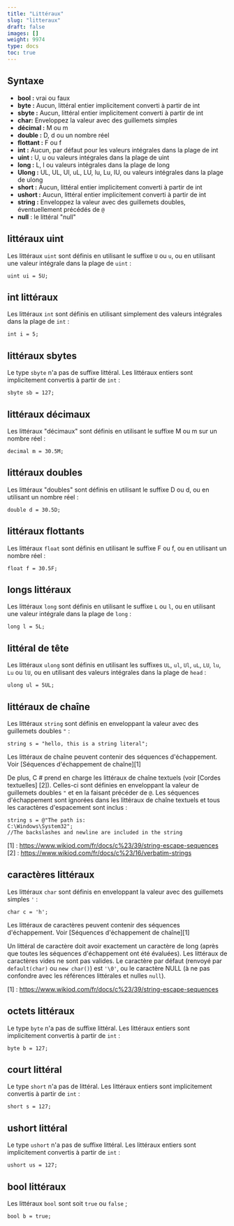 ```yaml
---
title: "Littéraux"
slug: "litteraux"
draft: false
images: []
weight: 9974
type: docs
toc: true
---
```


## Syntaxe
- **bool :** vrai ou faux
- **byte :** Aucun, littéral entier implicitement converti à partir de int
- **sbyte :** Aucun, littéral entier implicitement converti à partir de int
- **char:** Enveloppez la valeur avec des guillemets simples
- **décimal :** M ou m
- **double :** D, d ou un nombre réel
- **flottant :** F ou f
- **int :** Aucun, par défaut pour les valeurs intégrales dans la plage de int
- **uint :** U, u ou valeurs intégrales dans la plage de uint
- **long :** L, l ou valeurs intégrales dans la plage de long
- **Ulong :** UL, UL, Ul, uL, LU, lu, Lu, lU, ou valeurs intégrales dans la plage de ulong
- **short :** Aucun, littéral entier implicitement converti à partir de int
- **ushort :** Aucun, littéral entier implicitement converti à partir de int
- **string :** Enveloppez la valeur avec des guillemets doubles, éventuellement précédés de `@`
- **null** : le littéral "null"

## littéraux uint
Les littéraux `uint` sont définis en utilisant le suffixe `U` ou `u`, ou en utilisant une valeur intégrale dans la plage de `uint` :

    uint ui = 5U;

## int littéraux
Les littéraux `int` sont définis en utilisant simplement des valeurs intégrales dans la plage de `int` :

    int i = 5;

## littéraux sbytes
Le type `sbyte` n'a pas de suffixe littéral. Les littéraux entiers sont implicitement convertis à partir de `int` :

    sbyte sb = 127;

## littéraux décimaux
Les littéraux "décimaux" sont définis en utilisant le suffixe M ou m sur un nombre réel :

    decimal m = 30.5M;

## littéraux doubles
Les littéraux "doubles" sont définis en utilisant le suffixe D ou d, ou en utilisant un nombre réel :

    double d = 30.5D;


## littéraux flottants
Les littéraux `float` sont définis en utilisant le suffixe F ou f, ou en utilisant un nombre réel :

    float f = 30.5F;


## longs littéraux
Les littéraux `long` sont définis en utilisant le suffixe `L` ou `l`, ou en utilisant une valeur intégrale dans la plage de `long` :

    long l = 5L;

## littéral de tête
Les littéraux `ulong` sont définis en utilisant les suffixes `UL`, `ul`, `Ul`, `uL`, `LU`, `lu`, `Lu` ou `lU`, ou en utilisant des valeurs intégrales ​​dans la plage de `head` :

    ulong ul = 5UL;

## littéraux de chaîne
Les littéraux `string` sont définis en enveloppant la valeur avec des guillemets doubles `"` :

    string s = "hello, this is a string literal";

Les littéraux de chaîne peuvent contenir des séquences d'échappement. Voir [Séquences d'échappement de chaîne][1]

De plus, C # prend en charge les littéraux de chaîne textuels (voir [Cordes textuelles] [2]). Celles-ci sont définies en enveloppant la valeur de guillemets doubles `"` et en la faisant précéder de `@`. Les séquences d'échappement sont ignorées dans les littéraux de chaîne textuels et tous les caractères d'espacement sont inclus :

    string s = @"The path is:
    C:\Windows\System32";
    //The backslashes and newline are included in the string


[1] : https://www.wikiod.com/fr/docs/c%23/39/string-escape-sequences
[2] : https://www.wikiod.com/fr/docs/c%23/16/verbatim-strings

## caractères littéraux
Les littéraux `char` sont définis en enveloppant la valeur avec des guillemets simples `'` :

    char c = 'h';

Les littéraux de caractères peuvent contenir des séquences d'échappement. Voir [Séquences d'échappement de chaîne][1]

Un littéral de caractère doit avoir exactement un caractère de long (après que toutes les séquences d'échappement ont été évaluées). Les littéraux de caractères vides ne sont pas valides. Le caractère par défaut (renvoyé par `default(char)` ou `new char()`) est `'\0'`, ou le caractère NULL (à ne pas confondre avec les références littérales et nulles `null`).

[1] : https://www.wikiod.com/fr/docs/c%23/39/string-escape-sequences

## octets littéraux
Le type `byte` n'a pas de suffixe littéral. Les littéraux entiers sont implicitement convertis à partir de `int` :

    byte b = 127;

## court littéral
Le type `short` n'a pas de littéral. Les littéraux entiers sont implicitement convertis à partir de `int` :

    short s = 127;

## ushort littéral
Le type `ushort` n'a pas de suffixe littéral. Les littéraux entiers sont implicitement convertis à partir de `int` :

    ushort us = 127;

## bool littéraux
Les littéraux `bool` sont soit `true` ou `false` ;

    bool b = true;

